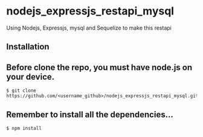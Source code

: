# nodejs_expressjs_restapi_mysql
Using Nodejs, Expressjs, mysql and Sequelize to make this restapi

## Installation

## Before clone the repo, you must have node.js on your device.

    $ git clone https://github.com/<username_github>/nodejs_expressjs_restapi_mysql.git

## Remember to install all the dependencies...

    $ npm install
    
    
